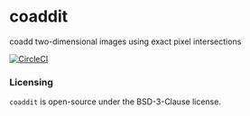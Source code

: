 # coaddit
coadd two-dimensional images using exact pixel intersections


[![CircleCI](https://circleci.com/gh/beckermr/coaddit/tree/master.svg?style=svg)](https://circleci.com/gh/beckermr/coaddit/tree/master)


### Licensing

`coaddit` is open-source under the BSD-3-Clause license.
